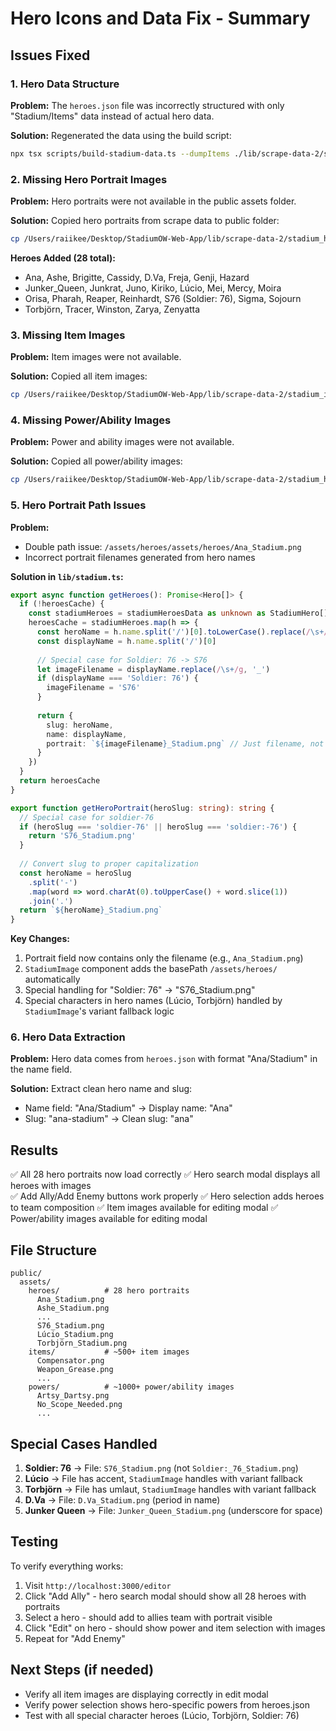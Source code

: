 # Hero Icons and Data Fix - Summary

## Issues Fixed

### 1. Hero Data Structure
**Problem:** The `heroes.json` file was incorrectly structured with only "Stadium/Items" data instead of actual hero data.

**Solution:** Regenerated the data using the build script:
```bash
npx tsx scripts/build-stadium-data.ts --dumpItems ./lib/scrape-data-2/stadium_items_dump --dumpHeroes ./lib/scrape-data-2/stadium_heroes_dump --out ./data/stadium
```

### 2. Missing Hero Portrait Images
**Problem:** Hero portraits were not available in the public assets folder.

**Solution:** Copied hero portraits from scrape data to public folder:
```bash
cp /Users/raiikee/Desktop/StadiumOW-Web-App/lib/scrape-data-2/stadium_heroes_dump/images/*_Stadium.png /Users/raiikee/Desktop/StadiumOW-Web-App/public/assets/heroes/
```

**Heroes Added (28 total):**
- Ana, Ashe, Brigitte, Cassidy, D.Va, Freja, Genji, Hazard
- Junker_Queen, Junkrat, Juno, Kiriko, Lúcio, Mei, Mercy, Moira
- Orisa, Pharah, Reaper, Reinhardt, S76 (Soldier: 76), Sigma, Sojourn
- Torbjörn, Tracer, Winston, Zarya, Zenyatta

### 3. Missing Item Images
**Problem:** Item images were not available.

**Solution:** Copied all item images:
```bash
cp /Users/raiikee/Desktop/StadiumOW-Web-App/lib/scrape-data-2/stadium_items_dump/images/*.png /Users/raiikee/Desktop/StadiumOW-Web-App/public/assets/items/
```

### 4. Missing Power/Ability Images
**Problem:** Power and ability images were not available.

**Solution:** Copied all power/ability images:
```bash
cp /Users/raiikee/Desktop/StadiumOW-Web-App/lib/scrape-data-2/stadium_heroes_dump/images/*.png /Users/raiikee/Desktop/StadiumOW-Web-App/public/assets/powers/
```

### 5. Hero Portrait Path Issues
**Problem:** 
- Double path issue: `/assets/heroes/assets/heroes/Ana_Stadium.png`
- Incorrect portrait filenames generated from hero names

**Solution in `lib/stadium.ts`:**

```typescript
export async function getHeroes(): Promise<Hero[]> {
  if (!heroesCache) {
    const stadiumHeroes = stadiumHeroesData as unknown as StadiumHero[]
    heroesCache = stadiumHeroes.map(h => {
      const heroName = h.name.split('/')[0].toLowerCase().replace(/\s+/g, '-')
      const displayName = h.name.split('/')[0]
      
      // Special case for Soldier: 76 -> S76
      let imageFilename = displayName.replace(/\s+/g, '_')
      if (displayName === 'Soldier: 76') {
        imageFilename = 'S76'
      }
      
      return {
        slug: heroName,
        name: displayName,
        portrait: `${imageFilename}_Stadium.png` // Just filename, not full path
      }
    })
  }
  return heroesCache
}

export function getHeroPortrait(heroSlug: string): string {
  // Special case for soldier-76
  if (heroSlug === 'soldier-76' || heroSlug === 'soldier:-76') {
    return 'S76_Stadium.png'
  }
  
  // Convert slug to proper capitalization
  const heroName = heroSlug
    .split('-')
    .map(word => word.charAt(0).toUpperCase() + word.slice(1))
    .join('.')
  return `${heroName}_Stadium.png`
}
```

**Key Changes:**
1. Portrait field now contains only the filename (e.g., `Ana_Stadium.png`)
2. `StadiumImage` component adds the basePath `/assets/heroes/` automatically
3. Special handling for "Soldier: 76" -> "S76_Stadium.png"
4. Special characters in hero names (Lúcio, Torbjörn) handled by `StadiumImage`'s variant fallback logic

### 6. Hero Data Extraction
**Problem:** Hero data comes from `heroes.json` with format "Ana/Stadium" in the name field.

**Solution:** Extract clean hero name and slug:
- Name field: "Ana/Stadium" → Display name: "Ana"
- Slug: "ana-stadium" → Clean slug: "ana"

## Results

✅ All 28 hero portraits now load correctly
✅ Hero search modal displays all heroes with images  
✅ Add Ally/Add Enemy buttons work properly
✅ Hero selection adds heroes to team composition
✅ Item images available for editing modal
✅ Power/ability images available for editing modal

## File Structure

```
public/
  assets/
    heroes/          # 28 hero portraits
      Ana_Stadium.png
      Ashe_Stadium.png
      ...
      S76_Stadium.png
      Lúcio_Stadium.png
      Torbjörn_Stadium.png
    items/           # ~500+ item images
      Compensator.png
      Weapon_Grease.png
      ...
    powers/          # ~1000+ power/ability images
      Artsy_Dartsy.png
      No_Scope_Needed.png
      ...
```

## Special Cases Handled

1. **Soldier: 76** → File: `S76_Stadium.png` (not `Soldier:_76_Stadium.png`)
2. **Lúcio** → File has accent, `StadiumImage` handles with variant fallback
3. **Torbjörn** → File has umlaut, `StadiumImage` handles with variant fallback
4. **D.Va** → File: `D.Va_Stadium.png` (period in name)
5. **Junker Queen** → File: `Junker_Queen_Stadium.png` (underscore for space)

## Testing

To verify everything works:
1. Visit `http://localhost:3000/editor`
2. Click "Add Ally" - hero search modal should show all 28 heroes with portraits
3. Select a hero - should add to allies team with portrait visible
4. Click "Edit" on hero - should show power and item selection with images
5. Repeat for "Add Enemy"

## Next Steps (if needed)

- Verify all item images are displaying correctly in edit modal
- Verify power selection shows hero-specific powers from heroes.json
- Test with all special character heroes (Lúcio, Torbjörn, Soldier: 76)
